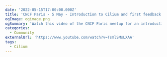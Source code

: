 ```yaml
---
date: '2022-05-15T17:00:00.000Z'
title: 'CNCF Paris - 5 May - Introduction to Cilium and first feedback on Crossplane'
ogImage: ogimage.png
ogSummary: 'Watch this video of the CNCF Paris meetup for an introduction to Cilium'
categories:
  - Community
externalUrl: 'https://www.youtube.com/watch?v=TsmlSMsLXAA'
tags:
  - Cilium
---
```

